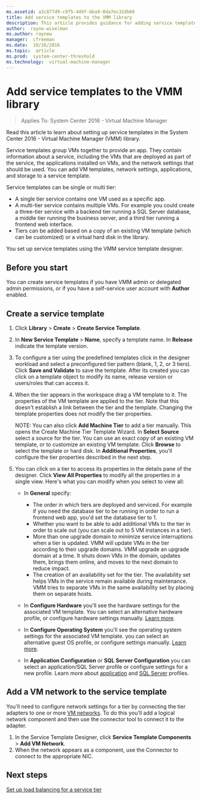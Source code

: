 ```yaml
---
ms.assetid: a3c877d9-c9f5-449f-bba9-0da7ec32db60
title: Add service templates to the VMM library
description: This article provides guidance for adding service templates to the library in the VMM compute fabric
author:  rayne-wiselman
ms.author: raynew
manager:  cfreeman
ms.date:  10/16/2016
ms.topic:  article
ms.prod:  system-center-threshold
ms.technology:  virtual-machine-manager
---
```



# Add service templates to the VMM library

>Applies To: System Center 2016 - Virtual Machine Manager

Read this article to learn about setting up service templates in the System Center 2016 - Virtual Machine Manager (VMM) library.

Service templates group VMs together to provide an app. They contain information about a service, including the VMs that are deployed as part of the service, the applications installed on VMs, and the network settings that should be used. You can add VM templates, network settings, applications, and storage to a service template.

Service templates can be single or multi tier:

- A single tier service contains one VM used as a specific app.
- A multi-tier service contains multiple VMs. For example you could create a three-tier service with a backend tier running a SQL Server database, a middle tier running the business server, and a third tier running a frontend web interface.
- Tiers can be added based on a copy of an existing VM template (which can be customized) or a virtual hard disk in the library.

You set up service templates using the VMM service template designer.

## Before you start

You can create service templates if you have VMM admin or delegated admin permissions, or if you have a self-service user account with **Author** enabled.

## Create a service template

1. Click **Library** > **Create** > **Create Service Template**.
2. In **New Service Template**  > **Name**, specify a template name. In **Release** indicate the template version.
3. To configure a tier using the predefined templates click in the designer workload and select a preconfigured tier pattern (blank, 1, 2, or 3 tiers). Click **Save and Validate** to save the template. After its created you can click on a template object to modify its name, release version or users/roles that can access it.
4. When the tier appears in the workspace drag a VM template to it. The properties of the VM template are applied to the tier. Note that this doesn't establish a link between the tier and the template. Changing the template properties does not modify the tier properties.

	NOTE: You can also click **Add Machine Tier** to add a tier manually. This opens the Create Machine Tier Template Wizard. In **Select Source** select a source for the tier. You can use an exact copy of an existing VM template, or to customize an existing VM template. Click **Browse** to select the template or hard disk. In **Additional Properties**, you'll configure the tier properties described in the next step.

5. You can click on a tier to access its properties in the details pane of the designer.  Click **View All Properties** to modify all the properties in a single view. Here's what you can modify when you select to view all:

	- In **General** specify:

		- The order in which tiers are deployed and serviced. For example if you need the database tier to be running in order to run a frontend web app, you'd set the database tier to 1.
		- Whether you want to be able to add additional VMs to the tier in order to scale out (you can scale out to 5 VM instances in a tier).
		- More than one upgrade domain to minimize service interruptions when a tier is updated. VMM will update VMs in the tier according to their upgrade domains. VMM upgrade an upgrade domain at a time. It shuts down VMs in the domain, updates them, brings them online, and moves to the next domain to reduce impact.
		- The creation of an availability set for the tier. The availability set helps VMs in the service remain available during maintenance. VMM tries to separate VMs in the same availability set by placing them on separate hosts.

	- In **Configure Hardware** you'll see the hardware settings for the associated VM template. You can select an alternative hardware profile, or configure hardware settings manually. [Learn more](library-profiles.md#create-a-hardware-profile).
	- In **Configure Operating System** you'll see the operating system settings for the associated VM template. you can select an alternative guest OS profile, or configure settings manually. [Learn more](library-profiles.md#create-a-guest-os-profile).
	- In **Application Configuration** or **SQL Server Configuration** you can select an application/SQL Server profile or configure settings for a new profile. Learn more about [application](library-profiles.md#create-an-application-profile) and [SQL Server](library-profiles.md#create-a-sql-server-profile) profiles.

## Add a VM network to the service template

You'll need to configure network settings for a tier by connecting the tier adapters to one or more [VM networks](network-virtual.md). To do this you'll add a logical network component and then use the connector tool to connect it to the adapter.

1. In the Service Template Designer, click **Service Template Components** > **Add VM Network**.
2. When the network appears as a component, use the Connector to connect to the appropriate NIC.

## Next steps

[Set up load balancing for a service tier](network-nlb.md)
